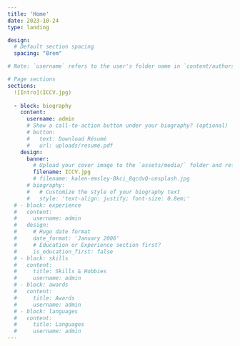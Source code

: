 ```yaml
---
title: 'Home'
date: 2023-10-24
type: landing

design:
  # Default section spacing
  spacing: "8rem"

# Note: `username` refers to the user's folder name in `content/authors/`

# Page sections
sections:
  ![Intro](ICCV.jpg)
  
  - block: biography
    content:
      username: admin
      # Show a call-to-action button under your biography? (optional)
      # button:
      #   text: Download Résumé
      #   url: uploads/resume.pdf
    design:
      banner:
        # Upload your cover image to the `assets/media/` folder and reference it here
        filename: ICCV.jpg
        # filename: kalen-emsley-Bkci_8qcdvQ-unsplash.jpg
      # biography:
      #   # Customize the style of your biography text
      #   style: 'text-align: justify; font-size: 0.8em;'
  # - block: experience
  #   content:
  #     username: admin
  #   design:
  #     # Hugo date format
  #     date_format: 'January 2006'
  #     # Education or Experience section first?
  #     is_education_first: false
  # - block: skills
  #   content:
  #     title: Skills & Hobbies
  #     username: admin
  # - block: awards
  #   content:
  #     title: Awards
  #     username: admin
  # - block: languages
  #   content:
  #     title: Languages
  #     username: admin
---
```

